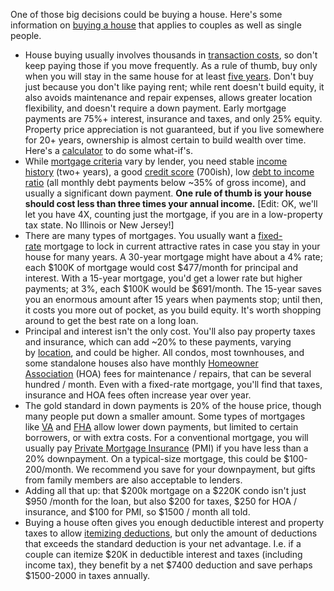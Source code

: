 One of those big decisions could be buying a house. Here's some information on [buying a house](https://www.reddit.com/r/personalfinance/wiki/housing) that applies to couples as well as single people.

-   House buying usually involves thousands in [transaction costs](http://www.moolanomy.com/6279/the-cost-of-buying-and-selling-a-home/), so don't keep paying those if you move frequently. As a rule of thumb, buy only when you will stay in the same house for at least [five years](https://www.mortgageloan.com/five-year-rule-and-buying-home-9690). Don't buy just because you don't like paying rent; while rent doesn't build equity, it also avoids maintenance and repair expenses, allows greater location flexibility, and doesn't require a down payment. Early mortgage payments are 75%+ interest, insurance and taxes, and only 25% equity. Property price appreciation is not guaranteed, but if you live somewhere for 20+ years, ownership is almost certain to build wealth over time. Here's a [calculator](http://www.nytimes.com/interactive/2014/upshot/buy-rent-calculator.html) to do some what-if's.
-   While [mortgage criteria](https://www.capitalone.com/home-loans/mortgage/approval-criteria) vary by lender, you need stable [income history](http://blog.credit.com/2014/07/why-your-job-matters-when-buying-a-home-88105/) (two+ years), a good [credit score](http://www.bankrate.com/finance/mortgages/how-credit-scores-impact-your-mortgage-rate-1.aspx) (700ish), low [debt to income ratio](https://www.zillow.com/mortgage-calculator/debt-to-income-calculator/) (all monthly debt payments below ~35% of gross income), and usually a significant down payment. **One rule of thumb is your house should cost less than three times your annual income.** [Edit: OK, we'll let you have 4X, counting just the mortgage, if you are in a low-property tax state. No Illinois or New Jersey!]
-   There are many types of mortgages. You usually want a [fixed-rate](http://www.bankrate.com/finance/mortgages/arm-vs-fixed-rate-mortgage-1.aspx) mortgage to lock in current attractive rates in case you stay in your house for many years. A 30-year mortgage might have about a 4% rate; each $100K of mortgage would cost $477/month for principal and interest. With a 15-year mortgage, you'd get a lower rate but higher payments; at 3%, each $100K would be $691/month. The 15-year saves you an enormous amount after 15 years when payments stop; until then, it costs you more out of pocket, as you build equity. It's worth shopping around to get the best rate on a long loan.
-   Principal and interest isn't the only cost. You'll also pay property taxes and insurance, which can add ~20% to these payments, varying by [location](https://wallethub.com/edu/states-with-the-highest-and-lowest-property-taxes/11585/), and could be higher. All condos, most townhouses, and some standalone houses also have monthly [Homeowner Association](http://www.mortgagecalculator.org/helpful-advice/hoa-fees.php) (HOA) fees for maintenance / repairs, that can be several hundred / month. Even with a fixed-rate mortgage, you'll find that taxes, insurance and HOA fees often increase year over year.
-   The gold standard in down payments is 20% of the house price, though many people put down a smaller amount. Some types of mortgages like [VA](https://www.veteransunited.com/va-loans/) and [FHA](https://www.usbank.com/home-loans/mortgage/fha-mortgages.aspx) allow lower down payments, but limited to certain borrowers, or with extra costs. For a conventional mortgage, you will usually pay [Private Mortgage Insurance](http://www.consumerfinance.gov/askcfpb/122/what-is-private-mortgage-insurance.html) (PMI) if you have less than a 20% downpayment. On a typical-size mortgage, this could be $100-200/month. We recommend you save for your downpayment, but gifts from family members are also acceptable to lenders.
-   Adding all that up: that $200k mortgage on a $220K condo isn't just $950 /month for the loan, but also $200 for taxes, $250 for HOA / insurance, and $100 for PMI, so $1500 / month all told.
-   Buying a house often gives you enough deductible interest and property taxes to allow [itemizing deductions](http://www.nolo.com/legal-encyclopedia/homeowner-tax-deductions-29693.html), but only the amount of deductions that exceeds the standard deduction is your net advantage. I.e. if a couple can itemize $20K in deductible interest and taxes (including income tax), they benefit by a net $7400 deduction and save perhaps $1500-2000 in taxes annually.